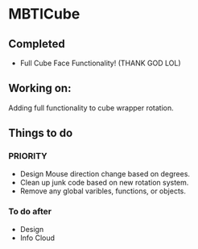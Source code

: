 # MBTICube

## Completed
  - Full Cube Face Functionality! (THANK GOD LOL)

## Working on: 
  Adding full functionality to cube wrapper rotation.


## Things to do

  ### PRIORITY
  - Design Mouse direction change based on degrees.
  - Clean up junk code based on new rotation system.
  - Remove any global varibles, functions, or objects.
  
  ### To do after
  - Design
  - Info Cloud
